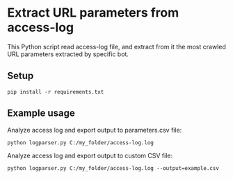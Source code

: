 # Extract URL parameters from access-log
This Python script read access-log file, and extract from it the most crawled URL parameters extracted by specific bot.

## Setup
`pip install -r requirements.txt`

## Example usage

Analyze access log and export output to parameters.csv file:

`python logparser.py C:/my_folder/access-log.log`

Analyze access log and export output to custom CSV file:

`python logparser.py C:/my_folder/access-log.log --output=example.csv` 
